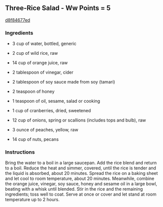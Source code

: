 ## Three-Rice Salad - Ww Points = 5

[d8f84677ed](http://www.food.com/recipe/three-rice-salad-ww-points-5-331905)

### Ingredients

 - 3 cup of water, bottled, generic

 - 2 cup of wild rice, raw

 - 14 cup of orange juice, raw

 - 2 tablespoon of vinegar, cider

 - 2 tablespoon of soy sauce made from soy (tamari)

 - 2 teaspoon of honey

 - 1 teaspoon of oil, sesame, salad or cooking

 - 1 cup of cranberries, dried, sweetened

 - 12 cup of onions, spring or scallions (includes tops and bulb), raw

 - 3 ounce of peaches, yellow, raw

 - 14 cup of nuts, pecans

### Instructions

Bring the water to a boil in a large saucepan. Add the rice blend and return to a boil. Reduce the heat and simmer, covered, until the rice is tender and the liquid is absorbed, about 20 minutes. Spread the rice on a baking sheet and let cool to room temperature, about 20 minutes. Meanwhile, combine the orange juice, vinegar, soy sauce, honey and sesame oil in a large bowl, beating with a whisk until blended. Stir in the rice and the remaining ingredients; toss well to coat. Serve at once or cover and let stand at room temperature up to 2 hours.